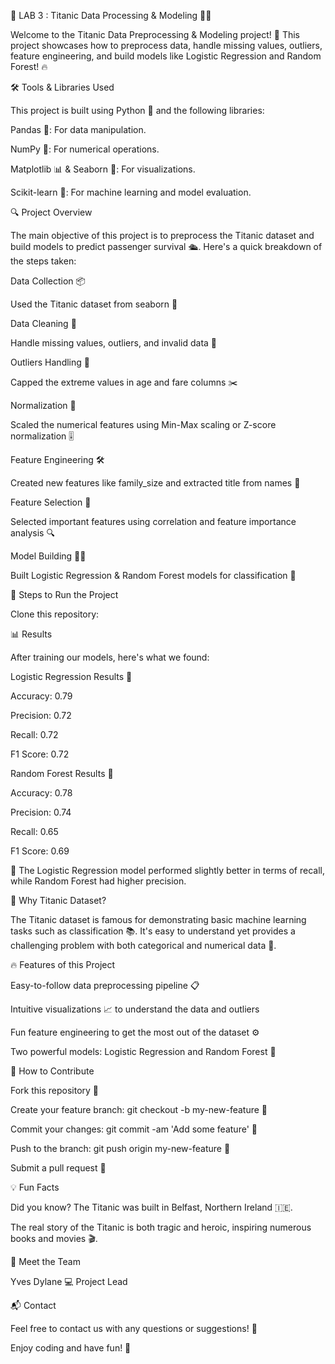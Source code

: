 🚢 LAB 3 : Titanic Data Processing & Modeling 🧑‍💻

Welcome to the Titanic Data Preprocessing & Modeling project! 🌊 
This project showcases how to preprocess data, handle missing values, outliers, feature engineering, and build models like Logistic Regression and Random Forest! 🔥


🛠️ Tools & Libraries Used

This project is built using Python 🐍 and the following libraries:


Pandas 🐼: For data manipulation.

NumPy 🔢: For numerical operations.

Matplotlib 📊 & Seaborn 🎨: For visualizations.

Scikit-learn 🤖: For machine learning and model evaluation.


🔍 Project Overview

The main objective of this project is to preprocess the Titanic dataset and build models to predict passenger survival 🛳️. 
Here's a quick breakdown of the steps taken:


Data Collection 📦


Used the Titanic dataset from seaborn 🎯

Data Cleaning 🧹


Handle missing values, outliers, and invalid data 🚮

Outliers Handling 🚫


Capped the extreme values in age and fare columns ✂️

Normalization 📐


Scaled the numerical features using Min-Max scaling or Z-score normalization 🎚️

Feature Engineering 🛠️


Created new features like family_size and extracted title from names 📛

Feature Selection 📑


Selected important features using correlation and feature importance analysis 🔍


Model Building 🧑‍🔬

Built Logistic Regression & Random Forest models for classification 🤖

🚀 Steps to Run the Project

Clone this repository:


📊 Results

After training our models, here's what we found:


Logistic Regression Results 🚀

Accuracy: 0.79

Precision: 0.72

Recall: 0.72

F1 Score: 0.72


Random Forest Results 🌲

Accuracy: 0.78

Precision: 0.74

Recall: 0.65

F1 Score: 0.69

👀 The Logistic Regression model performed slightly better in terms of recall, while Random Forest had higher precision.


🤔 Why Titanic Dataset?

The Titanic dataset is famous for demonstrating basic machine learning tasks such as classification 📚. 
It's easy to understand yet provides a challenging problem with both categorical and numerical data 🧠.


🔥 Features of this Project

Easy-to-follow data preprocessing pipeline 📋

Intuitive visualizations 📈 to understand the data and outliers

Fun feature engineering to get the most out of the dataset ⚙️

Two powerful models: Logistic Regression and Random Forest 🎯

🙌 How to Contribute

Fork this repository 🍴

Create your feature branch: git checkout -b my-new-feature 🌵

Commit your changes: git commit -am 'Add some feature' 💾

Push to the branch: git push origin my-new-feature 🚀

Submit a pull request 🎉

💡 Fun Facts

Did you know? The Titanic was built in Belfast, Northern Ireland 🇮🇪.

The real story of the Titanic is both tragic and heroic, inspiring numerous books and movies 🎬.

🤩 Meet the Team

Yves Dylane 💻
Project Lead

📬 Contact

Feel free to contact us with any questions or suggestions! 📧

Enjoy coding and have fun! 🎉

